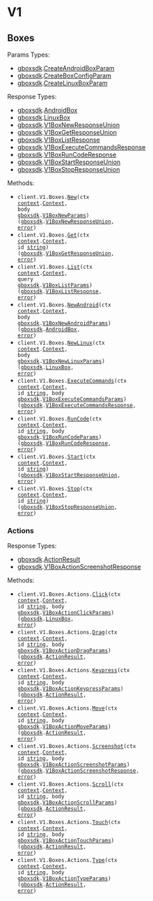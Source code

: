 # V1

## Boxes

Params Types:

- <a href="https://pkg.go.dev/github.com/stainless-sdks/gbox-sdk-go">gboxsdk</a>.<a href="https://pkg.go.dev/github.com/stainless-sdks/gbox-sdk-go#CreateAndroidBoxParam">CreateAndroidBoxParam</a>
- <a href="https://pkg.go.dev/github.com/stainless-sdks/gbox-sdk-go">gboxsdk</a>.<a href="https://pkg.go.dev/github.com/stainless-sdks/gbox-sdk-go#CreateBoxConfigParam">CreateBoxConfigParam</a>
- <a href="https://pkg.go.dev/github.com/stainless-sdks/gbox-sdk-go">gboxsdk</a>.<a href="https://pkg.go.dev/github.com/stainless-sdks/gbox-sdk-go#CreateLinuxBoxParam">CreateLinuxBoxParam</a>

Response Types:

- <a href="https://pkg.go.dev/github.com/stainless-sdks/gbox-sdk-go">gboxsdk</a>.<a href="https://pkg.go.dev/github.com/stainless-sdks/gbox-sdk-go#AndroidBox">AndroidBox</a>
- <a href="https://pkg.go.dev/github.com/stainless-sdks/gbox-sdk-go">gboxsdk</a>.<a href="https://pkg.go.dev/github.com/stainless-sdks/gbox-sdk-go#LinuxBox">LinuxBox</a>
- <a href="https://pkg.go.dev/github.com/stainless-sdks/gbox-sdk-go">gboxsdk</a>.<a href="https://pkg.go.dev/github.com/stainless-sdks/gbox-sdk-go#V1BoxNewResponseUnion">V1BoxNewResponseUnion</a>
- <a href="https://pkg.go.dev/github.com/stainless-sdks/gbox-sdk-go">gboxsdk</a>.<a href="https://pkg.go.dev/github.com/stainless-sdks/gbox-sdk-go#V1BoxGetResponseUnion">V1BoxGetResponseUnion</a>
- <a href="https://pkg.go.dev/github.com/stainless-sdks/gbox-sdk-go">gboxsdk</a>.<a href="https://pkg.go.dev/github.com/stainless-sdks/gbox-sdk-go#V1BoxListResponse">V1BoxListResponse</a>
- <a href="https://pkg.go.dev/github.com/stainless-sdks/gbox-sdk-go">gboxsdk</a>.<a href="https://pkg.go.dev/github.com/stainless-sdks/gbox-sdk-go#V1BoxExecuteCommandsResponse">V1BoxExecuteCommandsResponse</a>
- <a href="https://pkg.go.dev/github.com/stainless-sdks/gbox-sdk-go">gboxsdk</a>.<a href="https://pkg.go.dev/github.com/stainless-sdks/gbox-sdk-go#V1BoxRunCodeResponse">V1BoxRunCodeResponse</a>
- <a href="https://pkg.go.dev/github.com/stainless-sdks/gbox-sdk-go">gboxsdk</a>.<a href="https://pkg.go.dev/github.com/stainless-sdks/gbox-sdk-go#V1BoxStartResponseUnion">V1BoxStartResponseUnion</a>
- <a href="https://pkg.go.dev/github.com/stainless-sdks/gbox-sdk-go">gboxsdk</a>.<a href="https://pkg.go.dev/github.com/stainless-sdks/gbox-sdk-go#V1BoxStopResponseUnion">V1BoxStopResponseUnion</a>

Methods:

- <code title="post /api/v1/boxes">client.V1.Boxes.<a href="https://pkg.go.dev/github.com/stainless-sdks/gbox-sdk-go#V1BoxService.New">New</a>(ctx <a href="https://pkg.go.dev/context">context</a>.<a href="https://pkg.go.dev/context#Context">Context</a>, body <a href="https://pkg.go.dev/github.com/stainless-sdks/gbox-sdk-go">gboxsdk</a>.<a href="https://pkg.go.dev/github.com/stainless-sdks/gbox-sdk-go#V1BoxNewParams">V1BoxNewParams</a>) (<a href="https://pkg.go.dev/github.com/stainless-sdks/gbox-sdk-go">gboxsdk</a>.<a href="https://pkg.go.dev/github.com/stainless-sdks/gbox-sdk-go#V1BoxNewResponseUnion">V1BoxNewResponseUnion</a>, <a href="https://pkg.go.dev/builtin#error">error</a>)</code>
- <code title="get /api/v1/boxes/{id}">client.V1.Boxes.<a href="https://pkg.go.dev/github.com/stainless-sdks/gbox-sdk-go#V1BoxService.Get">Get</a>(ctx <a href="https://pkg.go.dev/context">context</a>.<a href="https://pkg.go.dev/context#Context">Context</a>, id <a href="https://pkg.go.dev/builtin#string">string</a>) (<a href="https://pkg.go.dev/github.com/stainless-sdks/gbox-sdk-go">gboxsdk</a>.<a href="https://pkg.go.dev/github.com/stainless-sdks/gbox-sdk-go#V1BoxGetResponseUnion">V1BoxGetResponseUnion</a>, <a href="https://pkg.go.dev/builtin#error">error</a>)</code>
- <code title="get /api/v1/boxes">client.V1.Boxes.<a href="https://pkg.go.dev/github.com/stainless-sdks/gbox-sdk-go#V1BoxService.List">List</a>(ctx <a href="https://pkg.go.dev/context">context</a>.<a href="https://pkg.go.dev/context#Context">Context</a>, query <a href="https://pkg.go.dev/github.com/stainless-sdks/gbox-sdk-go">gboxsdk</a>.<a href="https://pkg.go.dev/github.com/stainless-sdks/gbox-sdk-go#V1BoxListParams">V1BoxListParams</a>) (<a href="https://pkg.go.dev/github.com/stainless-sdks/gbox-sdk-go">gboxsdk</a>.<a href="https://pkg.go.dev/github.com/stainless-sdks/gbox-sdk-go#V1BoxListResponse">V1BoxListResponse</a>, <a href="https://pkg.go.dev/builtin#error">error</a>)</code>
- <code title="post /api/v1/boxes/android">client.V1.Boxes.<a href="https://pkg.go.dev/github.com/stainless-sdks/gbox-sdk-go#V1BoxService.NewAndroid">NewAndroid</a>(ctx <a href="https://pkg.go.dev/context">context</a>.<a href="https://pkg.go.dev/context#Context">Context</a>, body <a href="https://pkg.go.dev/github.com/stainless-sdks/gbox-sdk-go">gboxsdk</a>.<a href="https://pkg.go.dev/github.com/stainless-sdks/gbox-sdk-go#V1BoxNewAndroidParams">V1BoxNewAndroidParams</a>) (<a href="https://pkg.go.dev/github.com/stainless-sdks/gbox-sdk-go">gboxsdk</a>.<a href="https://pkg.go.dev/github.com/stainless-sdks/gbox-sdk-go#AndroidBox">AndroidBox</a>, <a href="https://pkg.go.dev/builtin#error">error</a>)</code>
- <code title="post /api/v1/boxes/linux">client.V1.Boxes.<a href="https://pkg.go.dev/github.com/stainless-sdks/gbox-sdk-go#V1BoxService.NewLinux">NewLinux</a>(ctx <a href="https://pkg.go.dev/context">context</a>.<a href="https://pkg.go.dev/context#Context">Context</a>, body <a href="https://pkg.go.dev/github.com/stainless-sdks/gbox-sdk-go">gboxsdk</a>.<a href="https://pkg.go.dev/github.com/stainless-sdks/gbox-sdk-go#V1BoxNewLinuxParams">V1BoxNewLinuxParams</a>) (<a href="https://pkg.go.dev/github.com/stainless-sdks/gbox-sdk-go">gboxsdk</a>.<a href="https://pkg.go.dev/github.com/stainless-sdks/gbox-sdk-go#LinuxBox">LinuxBox</a>, <a href="https://pkg.go.dev/builtin#error">error</a>)</code>
- <code title="post /api/v1/boxes/{id}/commands">client.V1.Boxes.<a href="https://pkg.go.dev/github.com/stainless-sdks/gbox-sdk-go#V1BoxService.ExecuteCommands">ExecuteCommands</a>(ctx <a href="https://pkg.go.dev/context">context</a>.<a href="https://pkg.go.dev/context#Context">Context</a>, id <a href="https://pkg.go.dev/builtin#string">string</a>, body <a href="https://pkg.go.dev/github.com/stainless-sdks/gbox-sdk-go">gboxsdk</a>.<a href="https://pkg.go.dev/github.com/stainless-sdks/gbox-sdk-go#V1BoxExecuteCommandsParams">V1BoxExecuteCommandsParams</a>) (<a href="https://pkg.go.dev/github.com/stainless-sdks/gbox-sdk-go">gboxsdk</a>.<a href="https://pkg.go.dev/github.com/stainless-sdks/gbox-sdk-go#V1BoxExecuteCommandsResponse">V1BoxExecuteCommandsResponse</a>, <a href="https://pkg.go.dev/builtin#error">error</a>)</code>
- <code title="post /api/v1/boxes/{id}/run-code">client.V1.Boxes.<a href="https://pkg.go.dev/github.com/stainless-sdks/gbox-sdk-go#V1BoxService.RunCode">RunCode</a>(ctx <a href="https://pkg.go.dev/context">context</a>.<a href="https://pkg.go.dev/context#Context">Context</a>, id <a href="https://pkg.go.dev/builtin#string">string</a>, body <a href="https://pkg.go.dev/github.com/stainless-sdks/gbox-sdk-go">gboxsdk</a>.<a href="https://pkg.go.dev/github.com/stainless-sdks/gbox-sdk-go#V1BoxRunCodeParams">V1BoxRunCodeParams</a>) (<a href="https://pkg.go.dev/github.com/stainless-sdks/gbox-sdk-go">gboxsdk</a>.<a href="https://pkg.go.dev/github.com/stainless-sdks/gbox-sdk-go#V1BoxRunCodeResponse">V1BoxRunCodeResponse</a>, <a href="https://pkg.go.dev/builtin#error">error</a>)</code>
- <code title="post /api/v1/boxes/{id}/start">client.V1.Boxes.<a href="https://pkg.go.dev/github.com/stainless-sdks/gbox-sdk-go#V1BoxService.Start">Start</a>(ctx <a href="https://pkg.go.dev/context">context</a>.<a href="https://pkg.go.dev/context#Context">Context</a>, id <a href="https://pkg.go.dev/builtin#string">string</a>) (<a href="https://pkg.go.dev/github.com/stainless-sdks/gbox-sdk-go">gboxsdk</a>.<a href="https://pkg.go.dev/github.com/stainless-sdks/gbox-sdk-go#V1BoxStartResponseUnion">V1BoxStartResponseUnion</a>, <a href="https://pkg.go.dev/builtin#error">error</a>)</code>
- <code title="post /api/v1/boxes/{id}/stop">client.V1.Boxes.<a href="https://pkg.go.dev/github.com/stainless-sdks/gbox-sdk-go#V1BoxService.Stop">Stop</a>(ctx <a href="https://pkg.go.dev/context">context</a>.<a href="https://pkg.go.dev/context#Context">Context</a>, id <a href="https://pkg.go.dev/builtin#string">string</a>) (<a href="https://pkg.go.dev/github.com/stainless-sdks/gbox-sdk-go">gboxsdk</a>.<a href="https://pkg.go.dev/github.com/stainless-sdks/gbox-sdk-go#V1BoxStopResponseUnion">V1BoxStopResponseUnion</a>, <a href="https://pkg.go.dev/builtin#error">error</a>)</code>

### Actions

Response Types:

- <a href="https://pkg.go.dev/github.com/stainless-sdks/gbox-sdk-go">gboxsdk</a>.<a href="https://pkg.go.dev/github.com/stainless-sdks/gbox-sdk-go#ActionResult">ActionResult</a>
- <a href="https://pkg.go.dev/github.com/stainless-sdks/gbox-sdk-go">gboxsdk</a>.<a href="https://pkg.go.dev/github.com/stainless-sdks/gbox-sdk-go#V1BoxActionScreenshotResponse">V1BoxActionScreenshotResponse</a>

Methods:

- <code title="post /api/v1/boxes/{id}/actions/click">client.V1.Boxes.Actions.<a href="https://pkg.go.dev/github.com/stainless-sdks/gbox-sdk-go#V1BoxActionService.Click">Click</a>(ctx <a href="https://pkg.go.dev/context">context</a>.<a href="https://pkg.go.dev/context#Context">Context</a>, id <a href="https://pkg.go.dev/builtin#string">string</a>, body <a href="https://pkg.go.dev/github.com/stainless-sdks/gbox-sdk-go">gboxsdk</a>.<a href="https://pkg.go.dev/github.com/stainless-sdks/gbox-sdk-go#V1BoxActionClickParams">V1BoxActionClickParams</a>) (<a href="https://pkg.go.dev/github.com/stainless-sdks/gbox-sdk-go">gboxsdk</a>.<a href="https://pkg.go.dev/github.com/stainless-sdks/gbox-sdk-go#LinuxBox">LinuxBox</a>, <a href="https://pkg.go.dev/builtin#error">error</a>)</code>
- <code title="post /api/v1/boxes/{id}/actions/drag">client.V1.Boxes.Actions.<a href="https://pkg.go.dev/github.com/stainless-sdks/gbox-sdk-go#V1BoxActionService.Drag">Drag</a>(ctx <a href="https://pkg.go.dev/context">context</a>.<a href="https://pkg.go.dev/context#Context">Context</a>, id <a href="https://pkg.go.dev/builtin#string">string</a>, body <a href="https://pkg.go.dev/github.com/stainless-sdks/gbox-sdk-go">gboxsdk</a>.<a href="https://pkg.go.dev/github.com/stainless-sdks/gbox-sdk-go#V1BoxActionDragParams">V1BoxActionDragParams</a>) (<a href="https://pkg.go.dev/github.com/stainless-sdks/gbox-sdk-go">gboxsdk</a>.<a href="https://pkg.go.dev/github.com/stainless-sdks/gbox-sdk-go#ActionResult">ActionResult</a>, <a href="https://pkg.go.dev/builtin#error">error</a>)</code>
- <code title="post /api/v1/boxes/{id}/actions/keypress">client.V1.Boxes.Actions.<a href="https://pkg.go.dev/github.com/stainless-sdks/gbox-sdk-go#V1BoxActionService.Keypress">Keypress</a>(ctx <a href="https://pkg.go.dev/context">context</a>.<a href="https://pkg.go.dev/context#Context">Context</a>, id <a href="https://pkg.go.dev/builtin#string">string</a>, body <a href="https://pkg.go.dev/github.com/stainless-sdks/gbox-sdk-go">gboxsdk</a>.<a href="https://pkg.go.dev/github.com/stainless-sdks/gbox-sdk-go#V1BoxActionKeypressParams">V1BoxActionKeypressParams</a>) (<a href="https://pkg.go.dev/github.com/stainless-sdks/gbox-sdk-go">gboxsdk</a>.<a href="https://pkg.go.dev/github.com/stainless-sdks/gbox-sdk-go#ActionResult">ActionResult</a>, <a href="https://pkg.go.dev/builtin#error">error</a>)</code>
- <code title="post /api/v1/boxes/{id}/actions/move">client.V1.Boxes.Actions.<a href="https://pkg.go.dev/github.com/stainless-sdks/gbox-sdk-go#V1BoxActionService.Move">Move</a>(ctx <a href="https://pkg.go.dev/context">context</a>.<a href="https://pkg.go.dev/context#Context">Context</a>, id <a href="https://pkg.go.dev/builtin#string">string</a>, body <a href="https://pkg.go.dev/github.com/stainless-sdks/gbox-sdk-go">gboxsdk</a>.<a href="https://pkg.go.dev/github.com/stainless-sdks/gbox-sdk-go#V1BoxActionMoveParams">V1BoxActionMoveParams</a>) (<a href="https://pkg.go.dev/github.com/stainless-sdks/gbox-sdk-go">gboxsdk</a>.<a href="https://pkg.go.dev/github.com/stainless-sdks/gbox-sdk-go#ActionResult">ActionResult</a>, <a href="https://pkg.go.dev/builtin#error">error</a>)</code>
- <code title="post /api/v1/boxes/{id}/actions/screenshot">client.V1.Boxes.Actions.<a href="https://pkg.go.dev/github.com/stainless-sdks/gbox-sdk-go#V1BoxActionService.Screenshot">Screenshot</a>(ctx <a href="https://pkg.go.dev/context">context</a>.<a href="https://pkg.go.dev/context#Context">Context</a>, id <a href="https://pkg.go.dev/builtin#string">string</a>, body <a href="https://pkg.go.dev/github.com/stainless-sdks/gbox-sdk-go">gboxsdk</a>.<a href="https://pkg.go.dev/github.com/stainless-sdks/gbox-sdk-go#V1BoxActionScreenshotParams">V1BoxActionScreenshotParams</a>) (<a href="https://pkg.go.dev/github.com/stainless-sdks/gbox-sdk-go">gboxsdk</a>.<a href="https://pkg.go.dev/github.com/stainless-sdks/gbox-sdk-go#V1BoxActionScreenshotResponse">V1BoxActionScreenshotResponse</a>, <a href="https://pkg.go.dev/builtin#error">error</a>)</code>
- <code title="post /api/v1/boxes/{id}/actions/scroll">client.V1.Boxes.Actions.<a href="https://pkg.go.dev/github.com/stainless-sdks/gbox-sdk-go#V1BoxActionService.Scroll">Scroll</a>(ctx <a href="https://pkg.go.dev/context">context</a>.<a href="https://pkg.go.dev/context#Context">Context</a>, id <a href="https://pkg.go.dev/builtin#string">string</a>, body <a href="https://pkg.go.dev/github.com/stainless-sdks/gbox-sdk-go">gboxsdk</a>.<a href="https://pkg.go.dev/github.com/stainless-sdks/gbox-sdk-go#V1BoxActionScrollParams">V1BoxActionScrollParams</a>) (<a href="https://pkg.go.dev/github.com/stainless-sdks/gbox-sdk-go">gboxsdk</a>.<a href="https://pkg.go.dev/github.com/stainless-sdks/gbox-sdk-go#ActionResult">ActionResult</a>, <a href="https://pkg.go.dev/builtin#error">error</a>)</code>
- <code title="post /api/v1/boxes/{id}/actions/touch">client.V1.Boxes.Actions.<a href="https://pkg.go.dev/github.com/stainless-sdks/gbox-sdk-go#V1BoxActionService.Touch">Touch</a>(ctx <a href="https://pkg.go.dev/context">context</a>.<a href="https://pkg.go.dev/context#Context">Context</a>, id <a href="https://pkg.go.dev/builtin#string">string</a>, body <a href="https://pkg.go.dev/github.com/stainless-sdks/gbox-sdk-go">gboxsdk</a>.<a href="https://pkg.go.dev/github.com/stainless-sdks/gbox-sdk-go#V1BoxActionTouchParams">V1BoxActionTouchParams</a>) (<a href="https://pkg.go.dev/github.com/stainless-sdks/gbox-sdk-go">gboxsdk</a>.<a href="https://pkg.go.dev/github.com/stainless-sdks/gbox-sdk-go#ActionResult">ActionResult</a>, <a href="https://pkg.go.dev/builtin#error">error</a>)</code>
- <code title="post /api/v1/boxes/{id}/actions/type">client.V1.Boxes.Actions.<a href="https://pkg.go.dev/github.com/stainless-sdks/gbox-sdk-go#V1BoxActionService.Type">Type</a>(ctx <a href="https://pkg.go.dev/context">context</a>.<a href="https://pkg.go.dev/context#Context">Context</a>, id <a href="https://pkg.go.dev/builtin#string">string</a>, body <a href="https://pkg.go.dev/github.com/stainless-sdks/gbox-sdk-go">gboxsdk</a>.<a href="https://pkg.go.dev/github.com/stainless-sdks/gbox-sdk-go#V1BoxActionTypeParams">V1BoxActionTypeParams</a>) (<a href="https://pkg.go.dev/github.com/stainless-sdks/gbox-sdk-go">gboxsdk</a>.<a href="https://pkg.go.dev/github.com/stainless-sdks/gbox-sdk-go#ActionResult">ActionResult</a>, <a href="https://pkg.go.dev/builtin#error">error</a>)</code>
